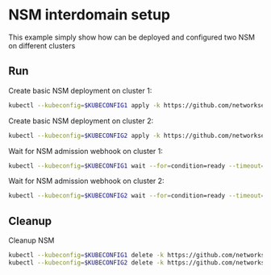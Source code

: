 # NSM interdomain setup


This example simply show how can be deployed and configured two NSM on different clusters

## Run

Create basic NSM deployment on cluster 1:

```bash
kubectl --kubeconfig=$KUBECONFIG1 apply -k https://github.com/networkservicemesh/deployments-k8s/examples/interdomain/nsm/cluster1?ref=2bc4d60061e819fd89b5b87b0d8de1deb27a7155
```

Create basic NSM deployment on cluster 2:

```bash
kubectl --kubeconfig=$KUBECONFIG2 apply -k https://github.com/networkservicemesh/deployments-k8s/examples/interdomain/nsm/cluster2?ref=2bc4d60061e819fd89b5b87b0d8de1deb27a7155
```

Wait for NSM admission webhook on cluster 1:

```bash
kubectl --kubeconfig=$KUBECONFIG1 wait --for=condition=ready --timeout=1m pod -n nsm-system -l app=admission-webhook-k8s
```

Wait for NSM admission webhook on cluster 2:

```bash
kubectl --kubeconfig=$KUBECONFIG2 wait --for=condition=ready --timeout=1m pod -n nsm-system -l app=admission-webhook-k8s
```

## Cleanup

Cleanup NSM
```bash
kubectl --kubeconfig=$KUBECONFIG1 delete -k https://github.com/networkservicemesh/deployments-k8s/examples/interdomain/nsm/cluster1?ref=2bc4d60061e819fd89b5b87b0d8de1deb27a7155
kubectl --kubeconfig=$KUBECONFIG2 delete -k https://github.com/networkservicemesh/deployments-k8s/examples/interdomain/nsm/cluster2?ref=2bc4d60061e819fd89b5b87b0d8de1deb27a7155
```
